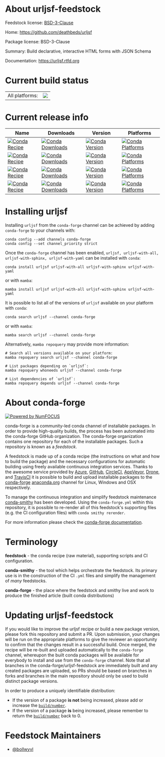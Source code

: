 About urljsf-feedstock
======================

Feedstock license: [BSD-3-Clause](https://github.com/conda-forge/urljsf-feedstock/blob/main/LICENSE.txt)

Home: https://github.com/deathbeds/urljsf

Package license: BSD-3-Clause

Summary: Build declarative, interactive HTML forms with JSON Schema

Documentation: https://urljsf.rtfd.org

Current build status
====================


<table><tr><td>All platforms:</td>
    <td>
      <a href="https://dev.azure.com/conda-forge/feedstock-builds/_build/latest?definitionId=23927&branchName=main">
        <img src="https://dev.azure.com/conda-forge/feedstock-builds/_apis/build/status/urljsf-feedstock?branchName=main">
      </a>
    </td>
  </tr>
</table>

Current release info
====================

| Name | Downloads | Version | Platforms |
| --- | --- | --- | --- |
| [![Conda Recipe](https://img.shields.io/badge/recipe-urljsf-green.svg)](https://anaconda.org/conda-forge/urljsf) | [![Conda Downloads](https://img.shields.io/conda/dn/conda-forge/urljsf.svg)](https://anaconda.org/conda-forge/urljsf) | [![Conda Version](https://img.shields.io/conda/vn/conda-forge/urljsf.svg)](https://anaconda.org/conda-forge/urljsf) | [![Conda Platforms](https://img.shields.io/conda/pn/conda-forge/urljsf.svg)](https://anaconda.org/conda-forge/urljsf) |
| [![Conda Recipe](https://img.shields.io/badge/recipe-urljsf--with--all-green.svg)](https://anaconda.org/conda-forge/urljsf-with-all) | [![Conda Downloads](https://img.shields.io/conda/dn/conda-forge/urljsf-with-all.svg)](https://anaconda.org/conda-forge/urljsf-with-all) | [![Conda Version](https://img.shields.io/conda/vn/conda-forge/urljsf-with-all.svg)](https://anaconda.org/conda-forge/urljsf-with-all) | [![Conda Platforms](https://img.shields.io/conda/pn/conda-forge/urljsf-with-all.svg)](https://anaconda.org/conda-forge/urljsf-with-all) |
| [![Conda Recipe](https://img.shields.io/badge/recipe-urljsf--with--sphinx-green.svg)](https://anaconda.org/conda-forge/urljsf-with-sphinx) | [![Conda Downloads](https://img.shields.io/conda/dn/conda-forge/urljsf-with-sphinx.svg)](https://anaconda.org/conda-forge/urljsf-with-sphinx) | [![Conda Version](https://img.shields.io/conda/vn/conda-forge/urljsf-with-sphinx.svg)](https://anaconda.org/conda-forge/urljsf-with-sphinx) | [![Conda Platforms](https://img.shields.io/conda/pn/conda-forge/urljsf-with-sphinx.svg)](https://anaconda.org/conda-forge/urljsf-with-sphinx) |
| [![Conda Recipe](https://img.shields.io/badge/recipe-urljsf--with--yaml-green.svg)](https://anaconda.org/conda-forge/urljsf-with-yaml) | [![Conda Downloads](https://img.shields.io/conda/dn/conda-forge/urljsf-with-yaml.svg)](https://anaconda.org/conda-forge/urljsf-with-yaml) | [![Conda Version](https://img.shields.io/conda/vn/conda-forge/urljsf-with-yaml.svg)](https://anaconda.org/conda-forge/urljsf-with-yaml) | [![Conda Platforms](https://img.shields.io/conda/pn/conda-forge/urljsf-with-yaml.svg)](https://anaconda.org/conda-forge/urljsf-with-yaml) |

Installing urljsf
=================

Installing `urljsf` from the `conda-forge` channel can be achieved by adding `conda-forge` to your channels with:

```
conda config --add channels conda-forge
conda config --set channel_priority strict
```

Once the `conda-forge` channel has been enabled, `urljsf, urljsf-with-all, urljsf-with-sphinx, urljsf-with-yaml` can be installed with `conda`:

```
conda install urljsf urljsf-with-all urljsf-with-sphinx urljsf-with-yaml
```

or with `mamba`:

```
mamba install urljsf urljsf-with-all urljsf-with-sphinx urljsf-with-yaml
```

It is possible to list all of the versions of `urljsf` available on your platform with `conda`:

```
conda search urljsf --channel conda-forge
```

or with `mamba`:

```
mamba search urljsf --channel conda-forge
```

Alternatively, `mamba repoquery` may provide more information:

```
# Search all versions available on your platform:
mamba repoquery search urljsf --channel conda-forge

# List packages depending on `urljsf`:
mamba repoquery whoneeds urljsf --channel conda-forge

# List dependencies of `urljsf`:
mamba repoquery depends urljsf --channel conda-forge
```


About conda-forge
=================

[![Powered by
NumFOCUS](https://img.shields.io/badge/powered%20by-NumFOCUS-orange.svg?style=flat&colorA=E1523D&colorB=007D8A)](https://numfocus.org)

conda-forge is a community-led conda channel of installable packages.
In order to provide high-quality builds, the process has been automated into the
conda-forge GitHub organization. The conda-forge organization contains one repository
for each of the installable packages. Such a repository is known as a *feedstock*.

A feedstock is made up of a conda recipe (the instructions on what and how to build
the package) and the necessary configurations for automatic building using freely
available continuous integration services. Thanks to the awesome service provided by
[Azure](https://azure.microsoft.com/en-us/services/devops/), [GitHub](https://github.com/),
[CircleCI](https://circleci.com/), [AppVeyor](https://www.appveyor.com/),
[Drone](https://cloud.drone.io/welcome), and [TravisCI](https://travis-ci.com/)
it is possible to build and upload installable packages to the
[conda-forge](https://anaconda.org/conda-forge) [anaconda.org](https://anaconda.org/)
channel for Linux, Windows and OSX respectively.

To manage the continuous integration and simplify feedstock maintenance
[conda-smithy](https://github.com/conda-forge/conda-smithy) has been developed.
Using the ``conda-forge.yml`` within this repository, it is possible to re-render all of
this feedstock's supporting files (e.g. the CI configuration files) with ``conda smithy rerender``.

For more information please check the [conda-forge documentation](https://conda-forge.org/docs/).

Terminology
===========

**feedstock** - the conda recipe (raw material), supporting scripts and CI configuration.

**conda-smithy** - the tool which helps orchestrate the feedstock.
                   Its primary use is in the construction of the CI ``.yml`` files
                   and simplify the management of *many* feedstocks.

**conda-forge** - the place where the feedstock and smithy live and work to
                  produce the finished article (built conda distributions)


Updating urljsf-feedstock
=========================

If you would like to improve the urljsf recipe or build a new
package version, please fork this repository and submit a PR. Upon submission,
your changes will be run on the appropriate platforms to give the reviewer an
opportunity to confirm that the changes result in a successful build. Once
merged, the recipe will be re-built and uploaded automatically to the
`conda-forge` channel, whereupon the built conda packages will be available for
everybody to install and use from the `conda-forge` channel.
Note that all branches in the conda-forge/urljsf-feedstock are
immediately built and any created packages are uploaded, so PRs should be based
on branches in forks and branches in the main repository should only be used to
build distinct package versions.

In order to produce a uniquely identifiable distribution:
 * If the version of a package **is not** being increased, please add or increase
   the [``build/number``](https://docs.conda.io/projects/conda-build/en/latest/resources/define-metadata.html#build-number-and-string).
 * If the version of a package **is** being increased, please remember to return
   the [``build/number``](https://docs.conda.io/projects/conda-build/en/latest/resources/define-metadata.html#build-number-and-string)
   back to 0.

Feedstock Maintainers
=====================

* [@bollwyvl](https://github.com/bollwyvl/)


